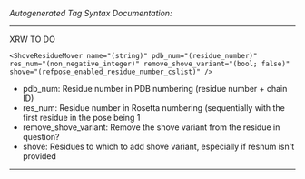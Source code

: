 _Autogenerated Tag Syntax Documentation:_

---
XRW TO DO

```
<ShoveResidueMover name="(string)" pdb_num="(residue_number)" res_num="(non_negative_integer)" remove_shove_variant="(bool; false)" shove="(refpose_enabled_residue_number_cslist)" />
```

-   pdb_num: Residue number in PDB numbering (residue number + chain ID)
-   res_num: Residue number in Rosetta numbering (sequentially with the first residue in the pose being 1
-   remove_shove_variant: Remove the shove variant from the residue in question?
-   shove: Residues to which to add shove variant, especially if resnum isn't provided

---
